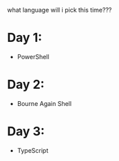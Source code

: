 what language will i pick this time???

# Day 1:
* PowerShell

# Day 2:
* Bourne Again Shell

# Day 3:
* TypeScript
